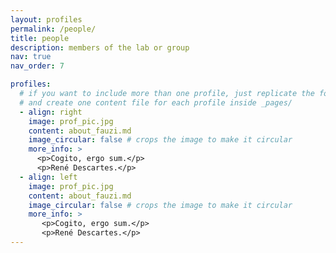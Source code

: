 ```yaml
---
layout: profiles
permalink: /people/
title: people
description: members of the lab or group
nav: true
nav_order: 7

profiles:
  # if you want to include more than one profile, just replicate the following block
  # and create one content file for each profile inside _pages/
  - align: right
    image: prof_pic.jpg
    content: about_fauzi.md
    image_circular: false # crops the image to make it circular
    more_info: >
      <p>Cogito, ergo sum.</p>
      <p>René Descartes.</p>
  - align: left
    image: prof_pic.jpg
    content: about_fauzi.md
    image_circular: false # crops the image to make it circular
    more_info: >
       <p>Cogito, ergo sum.</p>
       <p>René Descartes.</p>
---
```

